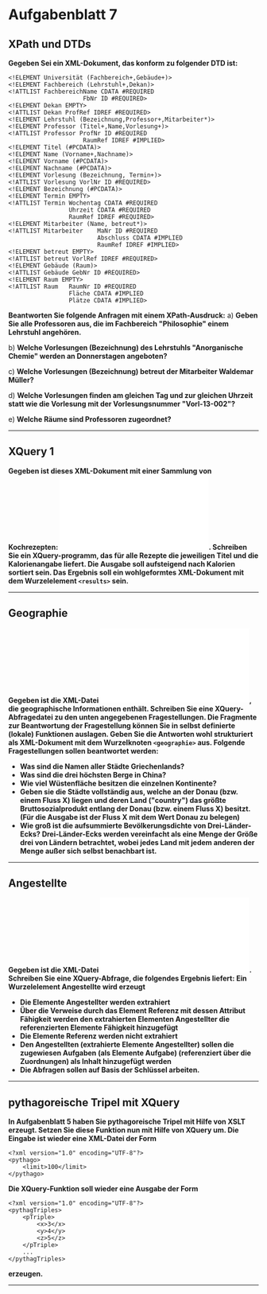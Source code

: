 # Aufgabenblatt 7
## XPath und DTDs
**Gegeben Sei ein XML-Dokument, das konform zu folgender DTD ist:**
```
<!ELEMENT Universität (Fachbereich+,Gebäude+)>
<!ELEMENT Fachbereich (Lehrstuhl+,Dekan)>
<!ATTLIST FachbereichName CDATA #REQUIRED                     
                     FbNr ID #REQUIRED>
<!ELEMENT Dekan EMPTY>
<!ATTLIST Dekan ProfRef IDREF #REQUIRED>
<!ELEMENT Lehrstuhl (Bezeichnung,Professor+,Mitarbeiter*)>
<!ELEMENT Professor (Titel+,Name,Vorlesung+)>
<!ATTLIST Professor ProfNr ID #REQUIRED
                     RaumRef IDREF #IMPLIED>
<!ELEMENT Titel (#PCDATA)>                                    
<!ELEMENT Name (Vorname+,Nachname)>                           
<!ELEMENT Vorname (#PCDATA)>
<!ELEMENT Nachname (#PCDATA)>
<!ELEMENT Vorlesung (Bezeichnung, Termin+)>
<!ATTLIST Vorlesung VorlNr ID #REQUIRED>
<!ELEMENT Bezeichnung (#PCDATA)>
<!ELEMENT Termin EMPTY>
<!ATTLIST Termin Wochentag CDATA #REQUIRED
                 Uhrzeit CDATA #REQUIRED
                 RaumRef IDREF #REQUIRED>
<!ELEMENT Mitarbeiter (Name, betreut*)>
<!ATTLIST Mitarbeiter    MaNr ID #REQUIRED
                         Abschluss CDATA #IMPLIED
                         RaumRef IDREF #IMPLIED>
<!ELEMENT betreut EMPTY>
<!ATTLIST betreut VorlRef IDREF #REQUIRED>
<!ELEMENT Gebäude (Raum)>
<!ATTLIST Gebäude GebNr ID #REQUIRED>
<!ELEMENT Raum EMPTY>
<!ATTLIST Raum   RaumNr ID #REQUIRED
                 Fläche CDATA #IMPLIED
                 Plätze CDATA #IMPLIED>
```
**Beantworten Sie folgende Anfragen mit einem XPath-Ausdruck:**
a) **Geben Sie alle Professoren aus, die im Fachbereich "Philosophie" einem Lehrstuhl angehören.**

b) **Welche Vorlesungen (Bezeichnung) des Lehrstuhls "Anorganische Chemie" werden an Donnerstagen angeboten?**

c) **Welche Vorlesungen (Bezeichnung) betreut der Mitarbeiter Waldemar Müller?**

d) **Welche Vorlesungen finden am gleichen Tag und zur gleichen Uhrzeit statt wie die Vorlesung mit der Vorlesungsnummer "Vorl-13-002"?**

e) **Welche Räume sind Professoren zugeordnet?**

---
## XQuery 1
**Gegeben ist dieses XML-Dokument mit einer Sammlung von Kochrezepten: ![recipes.xml](recipes.xml). Schreiben Sie ein XQuery-programm, das für alle Rezepte die jeweiligen Titel und die Kalorienangabe liefert. Die Ausgabe soll aufsteigend nach Kalorien sortiert sein. Das Ergebnis soll ein wohlgeformtes XML-Dokument mit dem Wurzelelement ``<results>`` sein.**

---
## Geographie
**Gegeben ist die XML-Datei ![worldwide.xml](worldwide.xml), die geographische Informationen enthält. Schreiben Sie eine XQuery-Abfragedatei zu den unten angegebenen Fragestellungen. Die Fragmente zur Beantwortung der Fragestellung können Sie in selbst definierte (lokale) Funktionen auslagen. Geben Sie die Antworten wohl strukturiert als XML-Dokument mit dem Wurzelknoten ``<geographie>`` aus. Folgende Fragestellungen sollen beantwortet werden:**

* **Was sind die Namen aller Städte Griechenlands?**
* **Was sind die drei höchsten Berge in China?**
* **Wie viel Wüstenfläche besitzen die einzelnen Kontinente?**
* **Geben sie die Städte vollständig aus, welche an der Donau (bzw. einem Fluss X) liegen und deren Land ("country") das größte Bruttosozialprodukt entlang der Donau (bzw. einem Fluss X) besitzt. (Für die Ausgabe ist der Fluss X mit dem Wert Donau zu belegen)**
* **Wie groß ist die aufsummierte Bevölkerungsdichte von Drei-Länder-Ecks? Drei-Länder-Ecks werden vereinfacht als eine Menge der Größe drei von Ländern betrachtet, wobei jedes Land mit jedem anderen der Menge außer sich selbst benachbart ist.**

---
## Angestellte
**Gegeben ist die XML-Datei ![angestellte.xml](angestellte.xml). Schreiben Sie eine XQuery-Abfrage, die folgendes Ergebnis liefert:
Ein Wurzelelement Angestellte wird erzeugt**
* **Die Elemente Angestellter werden extrahiert**
* **Über die Verweise durch das Element Referenz mit dessen Attribut Fähigkeit werden den extrahierten Elementen Angestellter die referenzierten Elemente Fähigkeit hinzugefügt**
* **Die Elemente Referenz werden nicht extrahiert**
* **Den Angestellten (extrahierte Elemente Angestellter) sollen die zugewiesen Aufgaben (als Elemente Aufgabe) (referenziert über die Zuordnungen) als Inhalt hinzugefügt werden**
* **Die Abfragen sollen auf Basis der Schlüssel arbeiten.**

---

## pythagoreische Tripel mit XQuery
**In Aufgabenblatt 5 haben Sie pythagoreische Tripel mit Hilfe von XSLT erzeugt. Setzen Sie diese Funktion nun mit Hilfe von XQuery um. Die Eingabe ist wieder eine XML-Datei der Form**
```
<?xml version="1.0" encoding="UTF-8"?>
<pythago>
	<limit>100</limit>
</pythago>
```
**Die XQuery-Funktion soll wieder eine Ausgabe der Form**
```
<?xml version="1.0" encoding="UTF-8"?>
<pythagTriples>
    <pTriple>
        <x>3</x>
        <y>4</y>
        <z>5</z>
    </pTriple>
    ...
</pythagTriples>
```
**erzeugen.**

---
